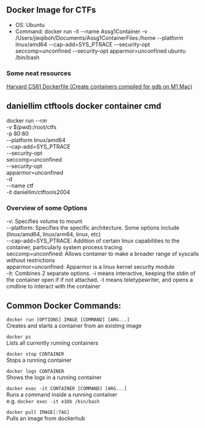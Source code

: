 ## Docker Image for CTFs
- OS: Ubuntu
- Command:
docker run -it --name Assg1Container -v /Users/jieqiboh/Documents/Assg1ContainerFiles:/home --platform linux/amd64 --cap-add=SYS_PTRACE --security-opt seccomp=unconfined --security-opt apparmor=unconfined ubuntu /bin/bash

### Some neat resources
[Harvard CS61 Dockerfile (Create containers compiled for gdb on M1 Mac)](https://github.com/cs61/cs61-lectures/tree/main/docker)

## daniellim ctftools docker container cmd
docker run --rm   
-v $(pwd):/root/ctfs  
-p 80:80   
--platform linux/amd64  
--cap-add=SYS_PTRACE   
--security-opt   
seccomp=unconfined  
--security-opt   
apparmor=unconfined  
-d   
--name ctf  
-it daniellim/ctftools2004  

### Overview of some Options  
-v: Specifies volume to mount  
--platform: Specifies the specific architecture. Some options include (linux/amd64, linux/arm64, linux, etc)  
--cap-add=SYS_PTRACE: Addition of certain linux capabilities to the container, particularly system process tracing.  
seccomp=unconfined: Allows container to make a broader range of syscalls without restrictions  
apparmor=unconfined: Apparmor is a linux kernel security module  
-it: Combines 2 separate options. -i means interactive, keeping the stdin of the container open if if not attached. -t means teletypewriter, and opens a cmdline to interact with the container

## Common Docker Commands:
`docker run [OPTIONS] IMAGE [COMMAND] [ARG...]`    
Creates and starts a container from an existing image

`docker ps`  
Lists all currently running containers

`docker stop CONTAINER`  
Stops a running container

`docker logs CONTAINER`  
Shows the logs in a running container

`docker exec -it CONTAINER [COMMAND] [ARG...]`  
Runs a command inside a running container  
e.g. `docker exec -it e10b /bin/bash`

`docker pull IMAGE[:TAG]`  
Pulls an image from dockerhub

